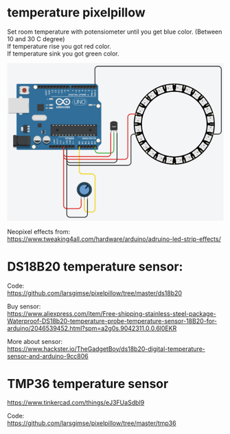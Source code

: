# temperature pixelpillow

Set room temperature with potensiometer until you get blue color. (Between 10 and 30 C degree)<br>
If temperature rise you got red color.<br>
If temperature sink you got green color.<br>

<img src="https://github.com/larsgimse/pixelpillow/blob/master/temperatur_pillow.png">

Neopixel effects from:<br>
https://www.tweaking4all.com/hardware/arduino/adruino-led-strip-effects/

# DS18B20 temperature sensor:<br>
Code: <br>
https://github.com/larsgimse/pixelpillow/tree/master/ds18b20

Buy sensor:<br>
https://www.aliexpress.com/item/Free-shipping-stainless-steel-package-Waterproof-DS18b20-temperature-probe-temperature-sensor-18B20-for-arduino/2046539452.html?spm=a2g0s.9042311.0.0.6l0EKR

More about sensor:<br>
https://www.hackster.io/TheGadgetBoy/ds18b20-digital-temperature-sensor-and-arduino-9cc806


# TMP36 temperature sensor
https://www.tinkercad.com/things/eJ3FUaSdbI9 

Code: <br>
https://github.com/larsgimse/pixelpillow/tree/master/tmp36


